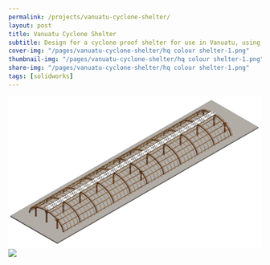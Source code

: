 ```yaml
---
permalink: /projects/vanuatu-cyclone-shelter/
layout: post
title: Vanuatu Cyclone Shelter
subtitle: Design for a cyclone proof shelter for use in Vanuatu, using locally available materials and building practices
cover-img: "/pages/vanuatu-cyclone-shelter/hq colour shelter-1.png"
thumbnail-img: "/pages/vanuatu-cyclone-shelter/hq colour shelter-1.png"
share-img: "/pages/vanuatu-cyclone-shelter/hq colour shelter-1.png"
tags: [solidworks]
---
```


<img src="/pages/vanuatu-cyclone-shelter/hq colour shelter-1.png" align="centre">
<img src="hq colour shelter zoom.png" align="centre">
